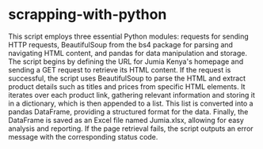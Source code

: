 # scrapping-with-python
This script employs three essential Python modules: requests for sending HTTP requests, BeautifulSoup from the bs4 package for parsing and navigating HTML content, and pandas for data manipulation and storage. The script begins by defining the URL for Jumia Kenya's homepage and sending a GET request to retrieve its HTML content. If the request is successful, the script uses BeautifulSoup to parse the HTML and extract product details such as titles and prices from specific HTML elements. It iterates over each product link, gathering relevant information and storing it in a dictionary, which is then appended to a list. This list is converted into a pandas DataFrame, providing a structured format for the data. Finally, the DataFrame is saved as an Excel file named Jumia.xlsx, allowing for easy analysis and reporting. If the page retrieval fails, the script outputs an error message with the corresponding status code.
